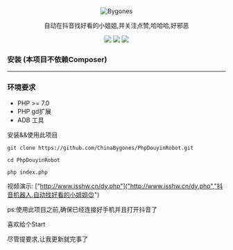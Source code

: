 
<br>

<p align="center">
<img src="https://gss3.bdstatic.com/-Po3dSag_xI4khGkpoWK1HF6hhy/baike/w%3D268%3Bg%3D0/sign=a81d72d973f0f736d8fe4b07326ed424/3801213fb80e7bec579e4747242eb9389a506bcb.jpg" alt="Bygones">
</p>

<p align="center">自动在抖音找好看的小姐姐,并关注点赞,哈哈哈,好邪恶</p>

<p align="center">
<img src="https://img.shields.io/badge/contact-Bygones-brightgreen.svg">
<img src="https://img.shields.io/badge/QQ%E7%BE%A4-179981870-blue.svg">
<img src="https://img.shields.io/badge/Version-0.0.1-orange.svg">
</p>

### 安装 (本项目不依赖Composer)

---

### 环境要求
* PHP >= 7.0
* PHP  gd扩展
* ADB 工具

安装&&使用此项目
```
git clone https://github.com/ChinaBygones/PhpDouyinRobot.git

cd PhpDouyinRobot

php index.php

```
视频演示: ["http://www.isshw.cn/dy.php"]("http://www.isshw.cn/dy.php","抖音机器人,自动找好看的小姐姐😍")

ps:使用此项目之前,确保已经连接好手机并且打开抖音了

喜欢给个Start

尽管提要求,让我更新就完事了
